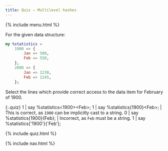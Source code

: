 ```yaml
---
title: Quiz — Multilevel hashes
---
```


{% include menu.html %}

For the given data structure:

```raku
my %statistics =
    1900 => {
        Jan => 500,
        Feb => 550,
    },
    2000 => {
        Jan => 1230,
        Feb => 1245,
    };
```

Select the lines which provide correct access to the data item for February of 1900.

{:.quiz}
1 | say %statistics<1900>&lt;Feb&gt;;
1 | say %statistics{1900}&lt;Feb&gt;; | This is correct, as `1900` can be implicitly cast to a string.
0 | say %statistics{1900}{Feb}; | Incorrect, as `Feb` must be a string.
1 | say %statistics{&apos;1900&apos;}{&apos;Feb&apos;};

{% include quiz.html %}

{% include nav.html %}
